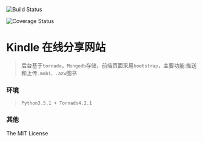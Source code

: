 

![Build Status](https://travis-ci.org/qiu0130/kindle.push.svg?branch=master)

![Coverage Status](https://travis-ci.org/qiu0130/badge.svg)


# Kindle 在线分享网站

> 后台基于`tornado`，`Mongodb`存储，前端页面采用`bootstrap`，主要功能:推送和上传`.mobi、.azw`图书


### 环境

> `Python3.5.1 + Tornado4.2.1`

### 其他

The MIT License



